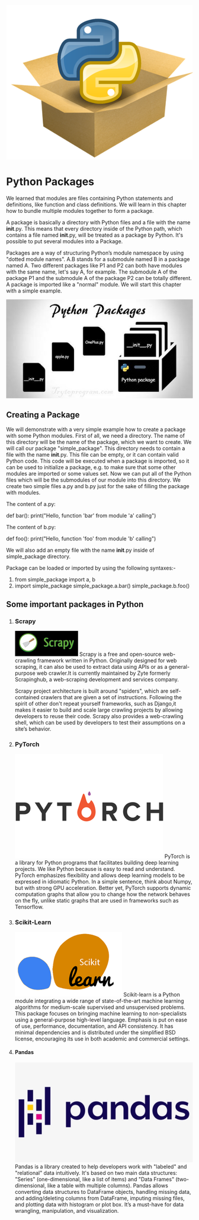 ![](1.png)                                                   
# **Python Packages**    
We learned that modules are files containing Python statements and definitions, like function and class definitions. We will learn in this chapter how to bundle multiple modules together to form a package.

A package is basically a directory with Python files and a file with the name __init__.py. This means that every directory inside of the Python path, which contains a file named __init__.py, will be treated as a package by Python. It's possible to put several modules into a Package.

Packages are a way of structuring Python’s module namespace by using "dotted module names". A.B stands for a submodule named B in a package named A. Two different packages like P1 and P2 can both have modules with the same name, let's say A, for example. The submodule A of the package P1 and the submodule A of the package P2 can be totally different. A package is imported like a "normal" module. We will start this chapter with a simple example.

![](2.jpg)

## **Creating a Package** 
We will demonstrate with a very simple example how to create a package with some Python modules. First of all, we need a directory. The name of this directory will be the name of the package, which we want to create. We will call our package "simple_package". This directory needs to contain a file with the name __init__.py. This file can be empty, or it can contain valid Python code. This code will be executed when a package is imported, so it can be used to initialize a package, e.g. to make sure that some other modules are imported or some values set. Now we can put all of the Python files which will be the submodules of our module into this directory. We create two simple files a.py and b.py just for the sake of filling the package with modules.

The content of a.py:

def bar():
    print("Hello, function 'bar' from module 'a' calling")

The content of b.py:

def foo():
    print("Hello, function 'foo' from module 'b' calling")

We will also add an empty file with the name __init__.py inside of simple_package directory.

Package can be loaded or imported by using the following syntaxes:-
1) from simple_package import a, b
2) import simple_package
   simple_package.a.bar()
   simple_package.b.foo()

## **Some important packages in Python** 
1) ### Scrapy
   ![](3.jpg)
   Scrapy is a free and open-source web-crawling framework written in Python. Originally designed for web scraping, it can also be used to extract data using APIs or as a general-purpose web crawler.It is currently maintained by Zyte formerly Scrapinghub, a web-scraping development and services company.

   Scrapy project architecture is built around "spiders", which are self-contained crawlers that are given a set of instructions. Following the spirit of other don't repeat yourself frameworks, such as Django,it makes it easier to build and scale large crawling projects by allowing developers to reuse their code. Scrapy also provides a web-crawling shell, which can be used by developers to test their assumptions on a site’s behavior.

2) ### PyTorch
   ![](4.png)
   PyTorch is a library for Python programs that facilitates building deep learning projects. We like Python because is easy to read and understand. PyTorch emphasizes flexibility and allows deep learning models to be expressed in idiomatic Python.
   In a simple sentence, think about Numpy, but with strong GPU acceleration. Better yet, PyTorch supports dynamic computation graphs that allow you to change how the network behaves on the fly, unlike static graphs that are used in frameworks such as Tensorflow.
   
3) ### Scikit-Learn
   ![](5.png)
    Scikit-learn is a Python module integrating a wide range of state-of-the-art machine learning algorithms for medium-scale supervised and unsupervised problems. This package focuses on bringing machine learning to non-specialists using a general-purpose high-level language. Emphasis is put on ease of use, performance, documentation, and API consistency. It has minimal dependencies and is distributed under the simplified BSD license, encouraging its use in both academic and commercial settings.

4) #### Pandas
    ![](6.jpg)
    Pandas is a library created to help developers work with "labeled" and "relational" data intuitively. It's based on two main data structures: "Series" (one-dimensional, like a list of items) and "Data Frames" (two-dimensional, like a table with multiple columns). Pandas allows converting data structures to DataFrame objects, handling missing data, and adding/deleting columns from DataFrame, imputing missing files, and plotting data with histogram or plot box. It’s a must-have for data wrangling, manipulation, and visualization.
 